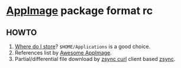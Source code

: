 # [AppImage][] package format rc

## HOWTO

1. [Where do I store][]? `$HOME/Applications` is a good choice.
2. References list by [Awesome AppImage][].
3. Partial/differential file download by [zsync curl][] client based [zsync][].

[appimage]: https://github.com/appimage/appimagekit
[awesome appimage]: https://github.com/appimagecommunity/awesome-appimage
[where do i store]: https://docs.appimage.org/user-guide/faq.html#question-where-do-i-store-my-appimages
[zsync curl]: https://github.com/probonopd/zsync-curl
[zsync]: https://github.com/AppImageCommunity/zsync2
